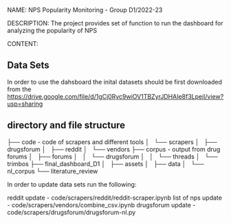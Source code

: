 NAME: NPS Popularity Monitoring - Group D1/2022-23

DESCRIPTION:
        The project provides set of function to run the dashboard for  analyzing the popularity of NPS


CONTENT:

## Data Sets

In order to use the dahsboard the inital datasets should be first downloaded from the
https://drive.google.com/file/d/1gCj0Ryc9wiOV1TBZyrJDHAIe8f3Lpejl/view?usp=sharing



## directory and file structure


├── code   		- code of scrapers and different tools
│   └── scrapers
│       ├── drugsforum
│       ├── reddit
│       └── vendors
├── corpus              - output from drug forums
│   ├── forums
│   │   └── drugsforum
│   │       └── threads
│   └── trimbos
├── final_dashboard_D1
│   ├── assets
│   ├── data
│   └── nl_corpus
└── literature_review


In order to update data sets run the following:

 reddit update      - code/scrapers/reddit/reddit-scraper.ipynb
 list of nps update - code/scrapers/vendors/combine_csv.ipynb
 drugsforum update  - code/scrapers/drugsforum/drugsforum-nl.py
